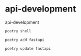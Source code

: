 # api-development
api-development

```bash
poetry shell
```

```bash
poetry add fastapi
```

```bash
poetry update fastapi
```